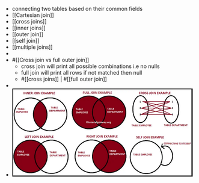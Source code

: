 - connecting two tables based on their common fields
- [[Cartesian join]]
- [[cross joins]]
- [[inner joins]]
- [[outer join]]
- [[self join]]
- [[multiple joins]]
-
- #[[Cross join vs full outer join]]
	- cross join will print all possible combinations i.e no nulls
	- full join will print all rows if not matched then null
	- #[[cross joins]] | #[[full outer join]]
-
- ![image.png](../assets/image_1727400037928_0.png)